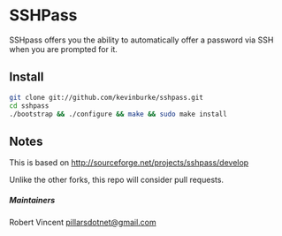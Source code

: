 # SSHPass

SSHpass offers you the ability to automatically offer a password via SSH when
you are prompted for it.

## Install

```bash
git clone git://github.com/kevinburke/sshpass.git
cd sshpass
./bootstrap && ./configure && make && sudo make install
```

## Notes

This is based on http://sourceforge.net/projects/sshpass/develop

Unlike the other forks, this repo will consider pull requests.

##### Maintainers

Robert Vincent <pillarsdotnet@gmail.com>

